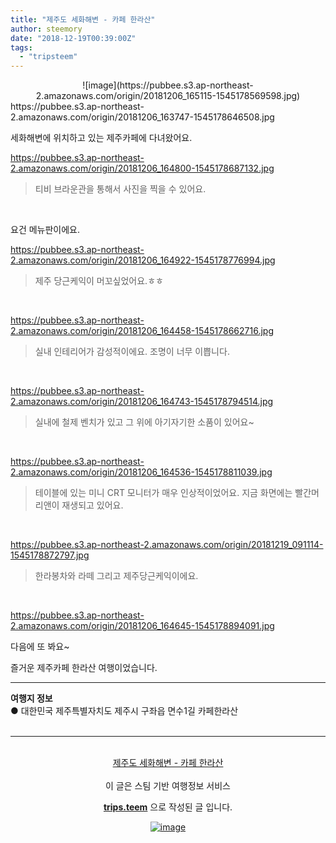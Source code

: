 ```yaml
---
title: "제주도 세화해변 - 카페 한라산"
author: steemory
date: "2018-12-19T00:39:00Z"
tags:
  - "tripsteem"
---
```

<center>![image](https://pubbee.s3.ap-northeast-2.amazonaws.com/origin/20181206_165115-1545178569598.jpg)</center>
https://pubbee.s3.ap-northeast-2.amazonaws.com/origin/20181206_163747-1545178646508.jpg

<br>

세화해변에 위치하고 있는 제주카페에 다녀왔어요. 

https://pubbee.s3.ap-northeast-2.amazonaws.com/origin/20181206_164800-1545178687132.jpg

> 티비 브라운관을 통해서 사진을 찍을 수 있어요.

<br>

요건 메뉴판이에요.

https://pubbee.s3.ap-northeast-2.amazonaws.com/origin/20181206_164922-1545178776994.jpg
> 제주 당근케익이 머꼬싶었어요.ㅎㅎ

<br>

https://pubbee.s3.ap-northeast-2.amazonaws.com/origin/20181206_164458-1545178662716.jpg
> 실내 인테리어가 감성적이에요. 조명이 너무 이쁩니다.

<br>

https://pubbee.s3.ap-northeast-2.amazonaws.com/origin/20181206_164743-1545178794514.jpg
> 실내에 철제 벤치가 있고 그 위에 아기자기한 소품이 있어요~

<br>

https://pubbee.s3.ap-northeast-2.amazonaws.com/origin/20181206_164536-1545178811039.jpg
> 테이블에 있는 미니 CRT 모니터가 매우 인상적이었어요. 지금 화면에는 빨간머리앤이 재생되고 있어요.

<br>

https://pubbee.s3.ap-northeast-2.amazonaws.com/origin/20181219_091114-1545178872797.jpg
> 한라봉차와 라떼 그리고 제주당근케익이에요.

<br>

https://pubbee.s3.ap-northeast-2.amazonaws.com/origin/20181206_164645-1545178894091.jpg

다음에 또 봐요~

즐거운 제주카페 한라산 여행이었습니다.
<hr><b>여행지 정보</b><br/>● 대한민국 제주특별자치도 제주시 구좌읍 면수1길 카페한라산<br/><br/><hr><br/><center><a href='https://kr.tripsteem.com/post/tt20181219t003857696z'>제주도 세화해변 - 카페 한라산</a></center><br>
<center>
이 글은 스팀 기반 여행정보 서비스

<a href='https://kr.tripsteem.com/'><b>trips.teem</b></a> 으로 작성된 글 입니다.

<a href='https://kr.tripsteem.com/'>![image](https://cdn.steemitimages.com/DQmbuSfKHpgvnrZ5kQ8KUnBvhrCiNatU6X7a6Dy4Ka2f1o5/banner_winter.jpg)</a>
</center>
